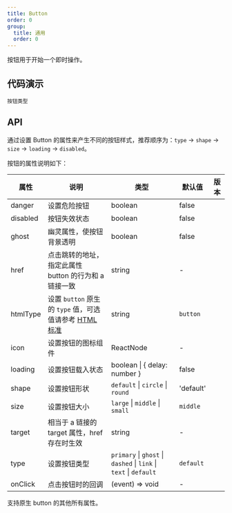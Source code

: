 ```yaml
---
title: Button
order: 0
group:
  title: 通用
  order: 0
---
```


按钮用于开始一个即时操作。

## 代码演示

<!-- prettier-ignore -->
<code src="./demo/basic.tsx" description="按钮有三种类型：主按钮、次按钮和链接按钮。主按钮在同一个操作区域最多出现一次。">按钮类型</code>

## API

通过设置 Button 的属性来产生不同的按钮样式，推荐顺序为：`type` -> `shape` -> `size` -> `loading` -> `disabled`。

按钮的属性说明如下：

| 属性     | 说明                                                                                                                                 | 类型                                                              | 默认值    | 版本 |
| -------- | ------------------------------------------------------------------------------------------------------------------------------------ | ----------------------------------------------------------------- | --------- | ---- |
| danger   | 设置危险按钮                                                                                                                         | boolean                                                           | false     |      |
| disabled | 按钮失效状态                                                                                                                         | boolean                                                           | false     |      |
| ghost    | 幽灵属性，使按钮背景透明                                                                                                             | boolean                                                           | false     |      |
| href     | 点击跳转的地址，指定此属性 button 的行为和 a 链接一致                                                                                | string                                                            | -         |      |
| htmlType | 设置 `button` 原生的 `type` 值，可选值请参考 [HTML 标准](https://developer.mozilla.org/en-US/docs/Web/HTML/Element/button#attr-type) | string                                                            | `button`  |      |
| icon     | 设置按钮的图标组件                                                                                                                   | ReactNode                                                         | -         |      |
| loading  | 设置按钮载入状态                                                                                                                     | boolean \| { delay: number }                                      | false     |      |
| shape    | 设置按钮形状                                                                                                                         | `default` \| `circle` \| `round`                                  | 'default' |      |
| size     | 设置按钮大小                                                                                                                         | `large` \| `middle` \| `small`                                    | `middle`  |      |
| target   | 相当于 a 链接的 target 属性，href 存在时生效                                                                                         | string                                                            | -         |      |
| type     | 设置按钮类型                                                                                                                         | `primary` \| `ghost` \| `dashed` \| `link` \| `text` \| `default` | `default` |      |
| onClick  | 点击按钮时的回调                                                                                                                     | (event) => void                                                   | -         |      |

支持原生 button 的其他所有属性。
